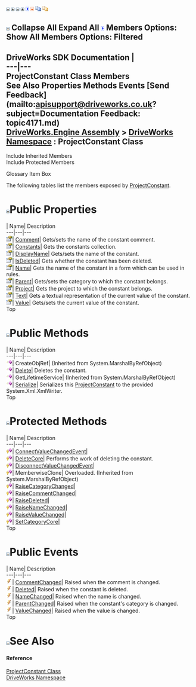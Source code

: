 ![](dotnetimages/collapse.gif) ![](dotnetimages/expand.gif) ![](dotnetimages/collapse.gif) ![](dotnetimages/expand.gif) ![](dotnetimages/drpdown.gif) ![](dotnetimages/drpdown_orange.gif) ![](dotnetimages/copycode.gif) ![](dotnetimages/copycodeHighlight.gif)

![](dotnetimages/collapse.gif) Collapse All Expand All ![](dotnetimages/drpdown.gif) Members Options: Show All  Members Options: Filtered   
---  
DriveWorks SDK Documentation  |   
---|---  
ProjectConstant Class Members   
See Also Properties Methods Events [Send Feedback](mailto:apisupport@driveworks.co.uk?subject=Documentation Feedback: topic4171.md)  
[DriveWorks.Engine Assembly](topic2156.md) > [DriveWorks Namespace](topic2159.md) : ProjectConstant Class  
---  
  
Include Inherited Members    
Include Protected Members  


Glossary Item Box

The following tables list the members exposed by [ProjectConstant](topic4171.md).

# ![](dotnetimages/collapse.gif)Public Properties

| Name| Description  
---|---|---  
![Public Property](dotnetimages/publicProperty.gif)| [Comment](topic4188.md)| Gets/sets the name of the constant comment.   
![Public Property](dotnetimages/publicProperty.gif)| [Constants](topic4189.md)| Gets the constants collection.   
![Public Property](dotnetimages/publicProperty.gif)| [DisplayName](topic4190.md)| Gets/sets the name of the constant.   
![Public Property](dotnetimages/publicProperty.gif)| [IsDeleted](topic4191.md)| Gets whether the constant has been deleted.   
![Public Property](dotnetimages/publicProperty.gif)| [Name](topic4192.md)| Gets the name of the constant in a form which can be used in rules.   
![Public Property](dotnetimages/publicProperty.gif)| [Parent](topic4193.md)| Gets/sets the category to which the constant belongs.   
![Public Property](dotnetimages/publicProperty.gif)| [Project](topic4194.md)| Gets the project to which the constant belongs.   
![Public Property](dotnetimages/publicProperty.gif)| [Text](topic4195.md)| Gets a textual representation of the current value of the constant.   
![Public Property](dotnetimages/publicProperty.gif)| [Value](topic4196.md)| Gets/sets the current value of the constant.   
Top

# ![](dotnetimages/collapse.gif)Public Methods

| Name| Description  
---|---|---  
![Public Method](dotnetimages/publicMethod.gif)| CreateObjRef|  (Inherited from System.MarshalByRefObject)  
![Public Method](dotnetimages/publicMethod.gif)| [Delete](topic4178.md)| Deletes the constant.   
![Public Method](dotnetimages/publicMethod.gif)| GetLifetimeService|  (Inherited from System.MarshalByRefObject)  
![Public Method](dotnetimages/publicMethod.gif)| [Serialize](topic4186.md)| Serializes this [ProjectConstant](topic4171.md) to the provided System.Xml.XmlWriter.   
Top

# ![](dotnetimages/collapse.gif)Protected Methods

| Name| Description  
---|---|---  
![Protected Method](dotnetimages/protectedMethod.gif)| [ConnectValueChangedEvent](topic4177.md)|   
![Protected Method](dotnetimages/protectedMethod.gif)| [DeleteCore](topic4179.md)| Performs the work of deleting the constant.   
![Protected Method](dotnetimages/protectedMethod.gif)| [DisconnectValueChangedEvent](topic4180.md)|   
![Protected Method](dotnetimages/protectedMethod.gif)| MemberwiseClone| Overloaded. (Inherited from System.MarshalByRefObject)  
![Protected Method](dotnetimages/protectedMethod.gif)| [RaiseCategoryChanged](topic4181.md)|   
![Protected Method](dotnetimages/protectedMethod.gif)| [RaiseCommentChanged](topic4182.md)|   
![Protected Method](dotnetimages/protectedMethod.gif)| [RaiseDeleted](topic4183.md)|   
![Protected Method](dotnetimages/protectedMethod.gif)| [RaiseNameChanged](topic4184.md)|   
![Protected Method](dotnetimages/protectedMethod.gif)| [RaiseValueChanged](topic4185.md)|   
![Protected Method](dotnetimages/protectedMethod.gif)| [SetCategoryCore](topic4187.md)|   
Top

# ![](dotnetimages/collapse.gif)Public Events

| Name| Description  
---|---|---  
![Public Event](dotnetimages/publicEvent.gif)| [CommentChanged](topic4197.md)| Raised when the comment is changed.   
![Public Event](dotnetimages/publicEvent.gif)| [Deleted](topic4198.md)| Raised when the constant is deleted.   
![Public Event](dotnetimages/publicEvent.gif)| [NameChanged](topic4199.md)| Raised when the name is changed.   
![Public Event](dotnetimages/publicEvent.gif)| [ParentChanged](topic4200.md)| Raised when the constant's category is changed.   
![Public Event](dotnetimages/publicEvent.gif)| [ValueChanged](topic4201.md)| Raised when the value is changed.   
Top

# ![](dotnetimages/collapse.gif)See Also

#### Reference

[ProjectConstant Class](topic4171.md)   
[DriveWorks Namespace](topic2159.md)


